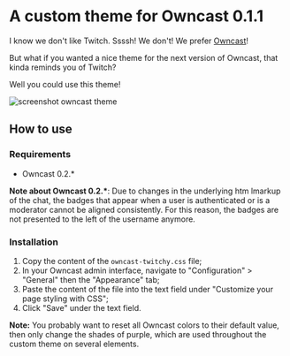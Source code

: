 # A custom theme for Owncast 0.1.1

I know we don't like Twitch. Ssssh! We don't! We prefer [Owncast](https://owncast.online)!

But what if you wanted a nice theme for the next version of Owncast, that kinda reminds you of Twitch?

Well you could use this theme!

![screenshot owncast theme](https://github.com/taintedcypher/owncast-themes/assets/119351153/9652cdc7-8539-49a9-b4c9-094c8a48c238)

## How to use

### Requirements
- Owncast 0.2.*

**Note about Owncast 0.2.\***: Due to changes in the underlying htm lmarkup of the chat, the badges that appear when a user is authenticated or is a moderator cannot be aligned consistently. For this reason, the badges are not presented to the left of the username anymore.

### Installation

1. Copy the content of the `owncast-twitchy.css` file;
2. In your Owncast admin interface, navigate to "Configuration" > "General" then the "Appearance" tab;
3. Paste the content of the file into the text field under "Customize your page styling with CSS";
4. Click "Save" under the text field.

**Note:** You probably want to reset all Owncast colors to their default value, then only change the shades of purple, which are used throughout the custom theme on several elements.
